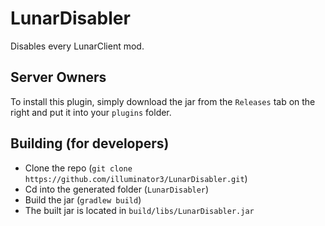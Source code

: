 # LunarDisabler

Disables every LunarClient mod.

## Server Owners

To install this plugin, simply download the jar from the `Releases` tab on the right and put it into your `plugins` folder.

## Building (for developers)

* Clone the repo (`git clone https://github.com/illuminator3/LunarDisabler.git`)
* Cd into the generated folder (`LunarDisabler`)
* Build the jar (`gradlew build`)
* The built jar is located in `build/libs/LunarDisabler.jar`